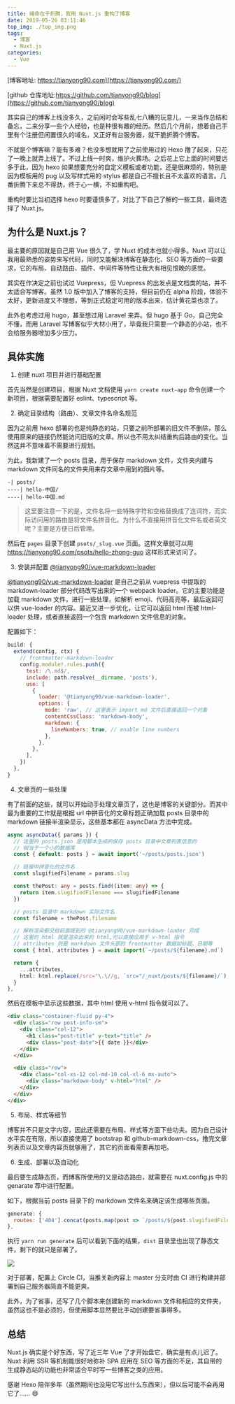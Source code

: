 ```yaml
---
title: 绳命在于折腾，我用 Nuxt.js 重构了博客
date: 2019-05-26 03:11:46
top_img: ./top_img.png
tags:
  - 博客
  - Nuxt.js
categories:
  - Vue
---
```


[博客地址: https://tianyong90.com](https://tianyong90.com/)

[github 仓库地址:https://github.com/tianyong90/blog](https://github.com/tianyong90/blog)

其实自己的博客上线没多久，之前闲时会写些乱七八糟的玩意儿，一来当作总结和备忘，二来分享一些个人经验，也是种很有趣的经历。然后几个月前，想着自己手里有个注册但闲置很久的域名，又正好有台服务器，就干脆折腾个博客。

不就是个博客嘛？能有多难？也没多想就用了之前使用过的 Hexo 撸了起来，只花了一晚上就弄上线了。不过上线一时爽，维护火葬场。之后花上它上面的时间要远多于此，因为 hexo 如果想要充分的自定义模板或者功能，还是很麻烦的，特别是因为模板用的 pug 以及写样式用的 stylus 都是自己不擅长且不太喜欢的语言。几番折腾下来总不得劲，终于心一横，不如重构吧。

重构时要比当初选择 hexo 时要谨慎多了，对比了下自己了解的一些工具，最终选择了 Nuxt.js。

## 为什么是 Nuxt.js？

最主要的原因就是自己用 Vue 很久了，学 Nuxt 的成本也就小得多。Nuxt 可以让我用最熟悉的姿势来写代码，同时又能解决博客在静态化、SEO 等方面的一些要求，它的布局、自动路由、插件、中间件等特性让我大有相见恨晚的感觉。

其实在作决定之前也试过 Vuepress，但 Vuepress 的出发点是文档类的站，并不太适合写博客。虽然 1.0 版中加入了博客的支持，但目前仍在 alpha 阶段，体验不太好，更新进度又不理想，等到正式稳定可用的版本出来，估计黄花菜也凉了。

此外也考虑过用 hugo，甚至想过用 Laravel 来弄。但 hugo 基于 Go，自己完全不懂，而用 Laravel 写博客似乎大材小用了，毕竟我只需要一个静态的小站，也不会给服务器增加多少压力。

## 具体实施

1. 创建 nuxt 项目并进行基础配置

  首先当然是创建项目，根据 Nuxt 文档使用 `yarn create nuxt-app` 命令创建一个新项目，根据需要配置好 eslint、typescript 等。

2. 确定目录结构（路由）、文章文件名命名规范

  因为之前用 hexo 部署的也是纯静态的站，只要之前所部署的旧文件不删除，那么使用原来的链接仍然能访问旧版的文章。所以也不用太纠结重构后路由的变化。当然这并不意味着不需要进行规划。

  为此，我新建了一个 posts 目录，用于保存 markdown 文件，文件夹内建与 markdown 文件同名的文件夹用来存文章中用到的图片等。

  ```
  -| posts/
  ----| hello-中国/
  ----| hello-中国.md
  ```
  > 这里要注意一下的是，文件名将一些特殊字符和空格替换成了连词符，而实际访问用的路由是将文件名拼音化。为什么不直接用拼音化文件名或者英文呢？主要是方便日后管理。

  然后在 `pages` 目录下创建 `psots/_slug.vue` 页面。这样文章就可以用 https://tianyong90.com/psots/hello-zhong-guo 这样形式来访问了。


3. 安装并配置 [@tianyong90/vue-markdown-loader](https://github.com/tianyong90/vue-markdown-loader)

  [@tianyong90/vue-markdown-loader](https://github.com/tianyong90/vue-markdown-loader) 是自己之前从 vuepress 中提取的 markdown-loader 部分代码改写出来的一个 webpack loader。它的主要功能是加载 markdown 文件，进行一些处理，如解析 emoji、代码高亮等，最后返回可以供 vue-loader 的内容。最近又进一步优化，让它可以返回 html 而被  html-loader 处理，或者直接返回一个包含 markdown 文件信息的对象。

  配置如下：

  ```js
  build: {
    extend(config, ctx) {
      // frontmatter-markdown-loader
      config.module!.rules.push({
        test: /\.md$/,
        include: path.resolve(__dirname, 'posts'),
        use: [
          {
            loader: '@tianyong90/vue-markdown-loader',
            options: {
              mode: 'raw', // 这里表示 import md 文件后直接返回一个对象
              contentCssClass: 'markdown-body',
              markdown: {
                lineNumbers: true, // enable line numbers
              },
            },
          },
        ],
      })
    },
  }
  ```

4. 文章页的一些处理

  有了前面的这些，就可以开始动手处理文章页了，这也是博客的关键部分。而其中最为重要的工作就是根据 url 中拼音化的文章标题正确加载 posts 目录中的 markdown 链接半渲染显示，这些基本都在 asyncData 方法中完成。

  ```ts
  async asyncData({ params }) {
    // 这里的 posts.json 是用脚本生成的保存 posts 目录中文章列表信息的
    // 相当于一个小的数据库
    const { default: posts } = await import('~/posts/posts.json')

    // 链接中拼音化的文件名
    const slugifiedFilename = params.slug

    const thePost: any = posts.find((item: any) => {
      return item.slugifiedFilename === slugifiedFilename
    })

    // posts 目录中 markdown 实际文件名
    const filename = thePost.filename

    // 解析渲染都交给前面提到的 @tianyong90/vue-markdown-loader 完成
    // 这里的 html 就是渲染出来的 html,可以直接应用于 v-html 指令
    // attributes 则是 markdown 文件头部的 frontmatter 数据如标题、日期等
    const { html, attributes } = await import(`~/posts/${filename}.md`)

    return {
      ...attributes,
      html: html.replace(/src="\.\//g, `src="/_nuxt/posts/${filename}/`), // markdown 内容中图片地址引用替换
    }
  },
  ```

  然后在模板中显示这些数据，其中 html 使用 v-html 指令就可以了。

  ```html
  <div class="container-fluid py-4">
    <div class="row post-info-sm">
      <div class="col-12">
        <h1 class="post-title" v-text="title" />
        <div class="post-date">{{ date }}</div>
      </div>
    </div>

    <div class="row">
      <div class="col-xs-12 col-md-10 col-xl-6 mx-auto">
        <div class="markdown-body" v-html="html" />
      </div>
    </div>
  </div>
  ```

5. 布局、样式等细节

  博客并不只是文字内容，因此还需要在布局、样式等方面下些功夫。因为自己设计水平实在有限，所以直接使用了 bootstrap 和 github-markdown-css，撸完文章列表页以及文章内容页就够用了，其它的页面看需要再加吧。

6. 生成、部署以及自动化

  最后要生成静态页，而博客所使用的又是动态路由，就需要在 nuxt.config.js 中的 genarate 荐中进行配置。

  如下，根据当前 posts 目录下的 markdown 文件名来确定该生成哪些页面。

  ```js
  generate: {
    routes: ['404'].concat(posts.map(post => `/posts/${post.slugifiedFilename}`)),
  },
  ```

  执行 `yarn run generate` 后可以看到下面的结果，`dist` 目录里也出现了静态文件，剩下的就只是部署了。

  ![](./generate-result.png)

  对于部署，配置上 Circle CI，当推关新内容上 master 分支时由 CI 进行构建并部署到自己服务器简直不能更爽。

  此外，为了省事，还写了几个脚本来创建新的 markdown 文件和相应的文件夹，虽然这也不是必须的，但使用脚本显然要比手动创建要省事得多。

## 总结

Nuxt.js 确实是个好东西，写了近三年 Vue 了才开始盘它，确实是有点儿迟了。Nuxt 利用 SSR 等机制能很好地弥补 SPA 应用在 SEO 等方面的不足，其自带的生成静态站的功能也非常适合平时写一些博客之类的应用。

感谢 Hexo 陪伴多年（虽然期间也没用它写出什么东西来），但以后可能不会再用它了…… 😄
